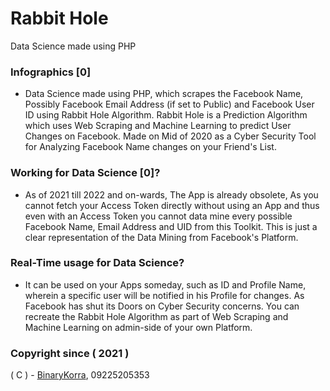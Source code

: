 # Rabbit Hole
Data Science made using PHP

### Infographics [0]

* Data Science made using PHP, which scrapes the Facebook Name, Possibly Facebook Email Address (if set to Public) and Facebook User ID using Rabbit Hole Algorithm. Rabbit Hole is a Prediction Algorithm which uses Web Scraping and Machine Learning to predict User Changes on Facebook. Made on Mid of 2020 as a Cyber Security Tool for Analyzing Facebook Name changes on your Friend's List.

### Working for Data Science [0]?
* As of 2021 till 2022 and on-wards, The App is already obsolete, As you cannot fetch your Access Token directly without using an App and thus even with an Access Token you cannot data mine every possible Facebook Name, Email Address and UID from this Toolkit. This is just a clear representation of the Data Mining from Facebook's Platform.

### Real-Time usage for Data Science?
* It can be used on your Apps someday, such as ID and Profile Name, wherein a specific user will be notified in his Profile for changes. As Facebook has shut its Doors on Cyber Security concerns. You can recreate the Rabbit Hole Algorithm as part of Web Scraping and Machine Learning on admin-side of your own Platform.

### Copyright since ( 2021 )
( C ) - [BinaryKorra](https://github.com/binarykorra), 09225205353
